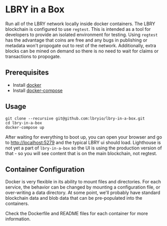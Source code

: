 # LBRY in a Box

Run all of the LBRY network locally inside docker containers. The LBRY
blockchain is configured to use `regtest`. This is intended as a tool
for developers to provide an isolated environment for testing.  Using
`regtest` has the advantage that coins are free and any bugs in
publishing or metadata won't propogate out to rest of the
network. Additionally, extra blocks can be mined on demand so there is
no need to wait for claims or transactions to propogate.

## Prerequisites 

- Install [docker](https://docs.docker.com/engine/installation/)
- Install [docker-compose](https://github.com/docker/compose/releases)

## Usage

    git clone --recursive git@github.com:lbryio/lbry-in-a-box.git
    cd lbry-in-a-box
    docker-compose up

After waiting for everything to boot up, you can open your browser
and go to [http://localhost:5279](http://localhost:5279) and the typical 
LBRY ui should load.  Lighthouse is not yet a part of `lbry-in-a-box` so
the UI is using the production version of that - so you will see content
that is on the main blockchain, not regtest.

## Container Configuration

Docker is very flexible in its ability to mount files and directories.
For each service, the behavior can be changed by mounting a
configuration file, or over-writing a data directory. At some point,
we'll probably have standard blockchain data and blob data that can be
pre-populated into the containers.

Check the Dockerfile and README files for each container for more information.


